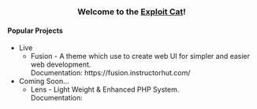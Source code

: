 <h3 align="center">Welcome to the <a href="https://instructorhut.com/">Exploit Cat</a>!</h3>

<h4>Popular Projects</h3>
<ul>
  <li>
    Live
    <ul>
      <li>Fusion - A theme which use to create web UI for simpler and easier web development.</br>Documentation: https://fusion.instructorhut.com/</li>
    </ul>
  </li>
  <li>
    Coming Soon...
    <ul>
      <li>Lens - Light Weight & Enhanced PHP System.</br>Documentation: <!--     https://lens.instructorhut.com/ --></li>
    </ul>
  </li>
  
</ul>
